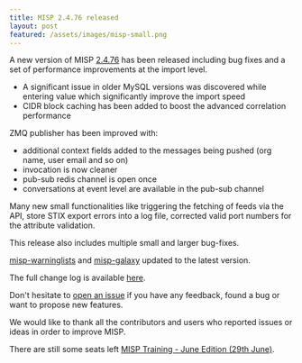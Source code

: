 ```yaml
---
title: MISP 2.4.76 released
layout: post
featured: /assets/images/misp-small.png
---
```


A new version of MISP [2.4.76](https://github.com/MISP/MISP/tree/v2.4.76) has been released including bug fixes and a set of performance improvements at the import level.

- A significant issue in older MySQL versions was discovered while entering value which significantly improve the import speed
- CIDR block caching has been added to boost the advanced correlation performance

ZMQ publisher has been improved with:

- additional context fields added to the messages being pushed (org name, user email and so on)
- invocation is now cleaner
- pub-sub redis channel is open once
- conversations at event level are available in the pub-sub channel

Many new small functionalities like triggering the fetching of feeds via the API, store STIX export errors into a log file, corrected valid port numbers for the attribute validation.

This release also includes multiple small and larger bug-fixes.

[misp-warninglists](https://github.com/MISP/misp-warninglists) and [misp-galaxy](https://github.com/MISP/misp-galaxy) updated to the latest version.

The full change log is available [here](https://www.misp.software/Changelog.txt).

Don't hesitate to [open an issue](https://github.com/MISP/MISP/issues) if you have any feedback, found a bug or want to propose new features.

We would like to thank all the contributors and users who reported issues or ideas in order to improve MISP.

There are still some seats left [MISP Training - June Edition (29th June)](https://www.eventbrite.com/e/misp-training-june-edition-tickets-33663081182).
